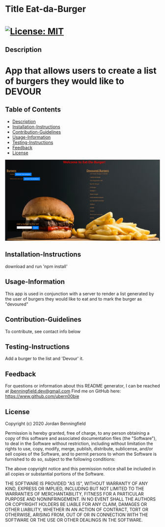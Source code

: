 
  # Title Eat-da-Burger
 [![License: MIT](https://img.shields.io/badge/License-MIT-blue.svg)](https://opensource.org/licenses/MIT)
===========================================
  ## Description
  App that allows users to create a list of burgers they would like to DEVOUR
===========================================
  ## Table of Contents
  - [Description](#Description)
  - [Installation-Instructions](#Installation-Instructions)
  - [Contribution-Guidelines](#Contribution-Guidelines)
  - [Usage-Information](#Usage-Information)
  - [Testing-Instructions](#Testing-Instructions)
  - [Feedback](#Feedback)
  - [License](#License)

[![EAT-DA-BURGER DEMO](./public/assets/demo.PNG)](https://drive.google.com/file/d/1b7b9URLgcx2I1wH2PJqKf8aXXDprGimq/view "Demo")

  ## Installation-Instructions
  download and run 'npm install'

  ## Usage-Information
  This app is used in conjunction with a server to render a list generated by the user of burgers they would like to eat and to mark the burger as "devoured"

  ## Contribution-Guidelines
  To contribute, see contact info below

  ## Testing-Instructions
  Add a burger to the list and 'Devour' it.

  ## Feedback 
  For questions or information about this README generator, I can be reached at jbenningfield.dev@gmail.com 
  Find me on GitHub here: https://www.github.com/ubern00bie
  
  ## License
  Copyright (c) 2020 Jordan Benningfield

Permission is hereby granted, free of charge, to any person obtaining a copy
of this software and associated documentation files (the "Software"), to deal
in the Software without restriction, including without limitation the rights
to use, copy, modify, merge, publish, distribute, sublicense, and/or sell
copies of the Software, and to permit persons to whom the Software is
furnished to do so, subject to the following conditions:

The above copyright notice and this permission notice shall be included in all
copies or substantial portions of the Software.

THE SOFTWARE IS PROVIDED "AS IS", WITHOUT WARRANTY OF ANY KIND, EXPRESS OR
IMPLIED, INCLUDING BUT NOT LIMITED TO THE WARRANTIES OF MERCHANTABILITY,
FITNESS FOR A PARTICULAR PURPOSE AND NONINFRINGEMENT. IN NO EVENT SHALL THE
AUTHORS OR COPYRIGHT HOLDERS BE LIABLE FOR ANY CLAIM, DAMAGES OR OTHER
LIABILITY, WHETHER IN AN ACTION OF CONTRACT, TORT OR OTHERWISE, ARISING FROM,
OUT OF OR IN CONNECTION WITH THE SOFTWARE OR THE USE OR OTHER DEALINGS IN THE
SOFTWARE.
